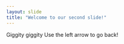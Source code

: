 ```yaml
---
layout: slide
title: "Welcome to our second slide!"
---
```

Giggity giggity
Use the left arrow to go back!
